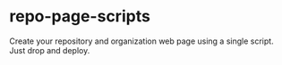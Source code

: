 # repo-page-scripts
Create your repository and organization web page using a single script. Just drop and deploy.
